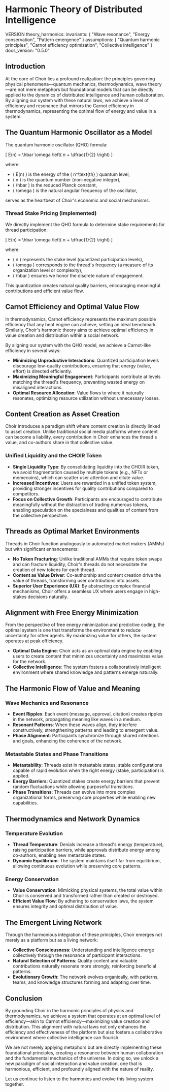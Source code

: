 # Harmonic Theory of Distributed Intelligence

VERSION theory_harmonics:
invariants: {
"Wave resonance",
"Energy conservation",
"Pattern emergence"
}
assumptions: {
"Quantum harmonic principles",
"Carnot efficiency optimization",
"Collective intelligence"
}
docs_version: "0.5.0"

## Introduction

At the core of Choir lies a profound realization: the principles governing physical phenomena—quantum mechanics, thermodynamics, wave theory—are not mere metaphors but foundational models that can be directly applied to the dynamics of distributed intelligence and human collaboration. By aligning our system with these natural laws, we achieve a level of efficiency and resonance that mirrors the Carnot efficiency in thermodynamics, representing the optimal flow of energy and value in a system.

## The Quantum Harmonic Oscillator as a Model

The quantum harmonic oscillator (QHO) formula:

\[
E(n) = \hbar \omega \left( n + \dfrac{1}{2} \right)
\]

where:

- \( E(n) \) is the energy of the \( n^\text{th} \) quantum level,
- \( n \) is the quantum number (non-negative integer),
- \( \hbar \) is the reduced Planck constant,
- \( \omega \) is the natural angular frequency of the oscillator,

serves as the heartbeat of Choir's economic and social mechanisms.

### Thread Stake Pricing (Implemented)

We directly implement the QHO formula to determine stake requirements for thread participation:

\[
E(n) = \hbar \omega \left( n + \dfrac{1}{2} \right)
\]

where:

- \( n \) represents the stake level (quantized participation levels),
- \( \omega \) corresponds to the thread's frequency (a measure of its organization level or complexity),
- \( \hbar \) ensures we honor the discrete nature of engagement.

This quantization creates natural quality barriers, encouraging meaningful contributions and efficient value flow.

## Carnot Efficiency and Optimal Value Flow

In thermodynamics, Carnot efficiency represents the maximum possible efficiency that any heat engine can achieve, setting an ideal benchmark. Similarly, Choir's harmonic theory aims to achieve optimal efficiency in value creation and distribution within a social network.

By aligning our system with the QHO model, we achieve a Carnot-like efficiency in several ways:

- **Minimizing Unproductive Interactions**: Quantized participation levels discourage low-quality contributions, ensuring that energy (value, effort) is directed efficiently.
- **Maximizing Meaningful Engagement**: Participants contribute at levels matching the thread's frequency, preventing wasted energy on misaligned interactions.
- **Optimal Resource Allocation**: Value flows to where it naturally resonates, optimizing resource utilization without unnecessary losses.

## Content Creation as Asset Creation

Choir introduces a paradigm shift where content creation is directly linked to asset creation. Unlike traditional social media platforms where content can become a liability, every contribution in Choir enhances the thread's value, and co-authors share in that collective value.

### Unified Liquidity and the CHOIR Token

- **Single Liquidity Type**: By consolidating liquidity into the CHOIR token, we avoid fragmentation caused by multiple tokens (e.g., NFTs or memecoins), which can scatter user attention and dilute value.
- **Increased Incentives**: Users are rewarded in a unified token system, providing stronger incentives for quality contributions compared to competitors.
- **Focus on Collective Growth**: Participants are encouraged to contribute meaningfully without the distraction of trading numerous tokens, enabling speculation on the specialness and qualities of content from the collective perspective.

## Threads as Optimal Market Environments

Threads in Choir function analogously to automated market makers (AMMs) but with significant enhancements:

- **No Token Fracturing**: Unlike traditional AMMs that require token swaps and can fracture liquidity, Choir's threads do not necessitate the creation of new tokens for each thread.
- **Content as Value Driver**: Co-authorship and content creation drive the value of threads, transforming user contributions into assets.
- **Superior User Experience (UX)**: By abstracting complex financial mechanisms, Choir offers a seamless UX where users engage in high-stakes decisions naturally.

## Alignment with Free Energy Minimization

From the perspective of free energy minimization and predictive coding, the optimal system is one that transforms the environment to reduce uncertainty for other agents. By maximizing value for others, the system operates at peak efficiency.

- **Optimal Data Engine**: Choir acts as an optimal data engine by enabling users to create content that minimizes uncertainty and maximizes value for the network.
- **Collective Intelligence**: The system fosters a collaboratively intelligent environment where shared knowledge and patterns emerge naturally.

## The Harmonic Flow of Value and Meaning

### Wave Mechanics and Resonance

- **Event Ripples**: Each event (message, approval, citation) creates ripples in the network, propagating meaning like waves in a medium.
- **Resonant Patterns**: When these waves align, they interfere constructively, strengthening patterns and leading to emergent value.
- **Phase Alignment**: Participants synchronize through shared intentions and goals, enhancing the coherence of the network.

### Metastable States and Phase Transitions

- **Metastability**: Threads exist in metastable states, stable configurations capable of rapid evolution when the right energy (stake, participation) is applied.
- **Energy Barriers**: Quantized stakes create energy barriers that prevent random fluctuations while allowing purposeful transitions.
- **Phase Transitions**: Threads can evolve into more complex organizational forms, preserving core properties while enabling new capabilities.

## Thermodynamics and Network Dynamics

### Temperature Evolution

- **Thread Temperature**: Denials increase a thread's energy (temperature), raising participation barriers, while approvals distribute energy among co-authors, enabling new metastable states.
- **Dynamic Equilibrium**: The system maintains itself far from equilibrium, allowing continuous evolution while preserving core patterns.

### Energy Conservation

- **Value Conservation**: Mimicking physical systems, the total value within Choir is conserved and transformed rather than created or destroyed.
- **Efficient Value Flow**: By adhering to conservation laws, the system ensures integrity and optimal distribution of value.

## The Emergent Living Network

Through the harmonious integration of these principles, Choir emerges not merely as a platform but as a living network:

- **Collective Consciousness**: Understanding and intelligence emerge collectively through the resonance of participant interactions.
- **Natural Selection of Patterns**: Quality content and valuable contributions naturally resonate more strongly, reinforcing beneficial patterns.
- **Evolutionary Growth**: The network evolves organically, with patterns, teams, and knowledge structures forming and adapting over time.

## Conclusion

By grounding Choir in the harmonic principles of physics and thermodynamics, we achieve a system that operates at an optimal level of efficiency—akin to Carnot efficiency—maximizing value creation and distribution. This alignment with natural laws not only enhances the efficiency and effectiveness of the platform but also fosters a collaborative environment where collective intelligence can flourish.

We are not merely applying metaphors but are directly implementing these foundational principles, creating a resonance between human collaboration and the fundamental mechanics of the universe. In doing so, we unlock a new paradigm of social interaction and value creation, one that is harmonious, efficient, and profoundly aligned with the nature of reality.

Let us continue to listen to the harmonics and evolve this living system together.
